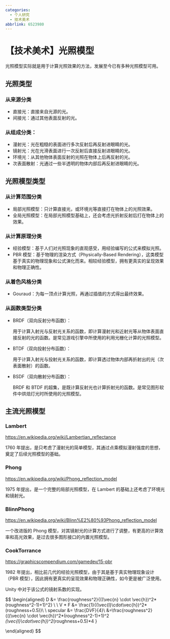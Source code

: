 ```yaml
---
categories:
  - 个人研究
  - 技术美术
abbrlink: 6523980
---
```

# 【技术美术】光照模型

光照模型实际就是用于计算光照效果的方法，发展至今已有多种光照模型可用。

## 光照类型

### 从来源分类

- 直接光：直接来自光源的光。
- 间接光：通过其他表面反射的光。

### 从组成分类：

- 漫射光：光在粗糙的表面进行多次反射后再反射进眼睛的光。
- 镜射光：光在光滑表面进行一次反射后直接反射进眼睛的光。
- 环境光：从其他物体表面反射的光照在物体上后再反射的光。
- 次表面散射：光通过一些半透明的物体内部后再反射进眼睛的光。

## 光照模型类型

### 从计算范围分类

- 局部光照模型：只计算直接光，或环境光等直接打在物体上的光照效果。
- 全局光照模型：在局部光照模型基础上，还会考虑光折射反射后打在物体上的效果。

### 从计算原理分类

- 经验模型：基于人们对光照现象的直观感受，用经验编写的公式来模拟光照。
- PBR 模型：基于物理的渲染方式（Physically-Based Rendering），这类模型基于真实的物理现象和公式演化而来。相较经验模型，拥有更真实的呈现效果和物理正确性。

### 从着色风格分类

- Gouraud：为每一顶点计算光照，再通过插值的方式得出最终效果。

### 从函数类型分类

- BRDF（双向反射分布函数）：

  用于计算入射光与反射光关系的函数，即计算漫射光和近射光等从物体表面直接反射的光的函数。是常见游戏引擎中所使用的利用光栅化计算的光照模型。

- BTDF（双向投射分布函数）：

  用于计算入射光与投射光关系的函数，即计算透过物体内部再折射出的光（次表面散射）的函数。

- BSDF（双向散射分布函数）：

  BRDF 和 BTDF 的超集，是既计算反射光也计算折射光的函数。是常见图形软件中烘焙灯光时所使用的光照模型。

## 主流光照模型

### Lambert

https://en.wikipedia.org/wiki/Lambertian_reflectance

1760 年提出，是只考虑了漫射光的简单模型，其通过点乘模拟漫射强度的思想，奠定了后续光照模型的基础。

### Phong

https://en.wikipedia.org/wiki/Phong_reflection_model

1975 年提出，是一个完整的局部光照模型，在 Lambert 的基础上还考虑了环境光和镜射光。

### BlinnPhong

https://en.wikipedia.org/wiki/Blinn%E2%80%93Phong_reflection_model

一个改进版的 Phong 模型，对其镜射光的计算方式进行了调整，有更高的计算效率和高光效果，是过去很多图形接口的内置光照模型。

### CookTorrance

https://graphicscompendium.com/gamedev/15-pbr

1982 年提出，相比前几代的经验光照模型，由于其是基于真实物理现象设计（PBR 模型），因此拥有更真实的呈现效果和物理正确性，如今更是被广泛使用。

Unity 中对于该公式的镜射系数的实现。

$$
\begin{aligned}
D &= \frac{roughness^2}{((\vec{n} \cdot \vec{h})^2*(roughness^2-1)+1)^2} \\
\\
V * F &= \frac{1}{(\vec{l}\cdot\vec{h})^2*(roughness+0.5)}\\
\\
specular &= \frac{D*V*F}{4}\\
&=\frac{roughness^2}{((\vec{n} \cdot \vec{h})^2*(roughness^2-1)+1)^2 *(\vec{l}\cdot\vec{h})^2*(roughness+0.5)*4 }



\end{aligned}
$$
